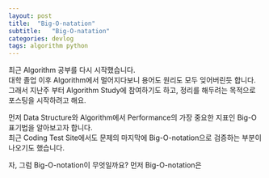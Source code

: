 ```yaml
---
layout: post
title:  "Big-O-natation"
subtitle:   "Big-O-natation"
categories: devlog
tags: algorithm python
---
```


최근 Algorithm 공부를 다시 시작했습니다.  
대학 졸업 이후 Algorithm에서 멀어지다보니 용어도 원리도 모두 잊어버린듯 합니다.  
그래서 지난주 부터 Algorithm Study에 참여하기도 하고, 정리를 해두려는 목적으로 포스팅을 시작하려고 해요.
 
먼저 Data Structure와 Algorithm에서 Performance의 가장 중요한 지표인 Big-O 표기법을 알아보고자 합니다.  
최근 Coding Test Site에서도 문제의 마지막에 Big-O-notation으로 검증하는 부분이 나오기도 했습니다.  

자, 그럼 Big-O-notation이 무엇일까요?
먼저 Big-O-notation은 